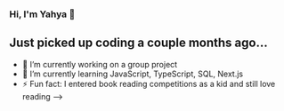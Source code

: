 ### Hi, I'm Yahya 👋

## Just picked up coding a couple months ago...


- 🔭 I’m currently working on a group project
- 🌱 I’m currently learning JavaScript, TypeScript, SQL, Next.js
- ⚡ Fun fact: I entered book reading competitions as a kid and still love reading
-->
